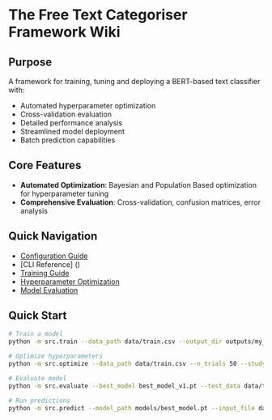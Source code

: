 # The Free Text Categoriser Framework Wiki

## Purpose
A framework for training, tuning and deploying a BERT-based text classifier with:
- Automated hyperparameter optimization
- Cross-validation evaluation
- Detailed performance analysis
- Streamlined model deployment
- Batch prediction capabilities

## Core Features
- **Automated Optimization**: Bayesian and Population Based optimization for hyperparameter tuning
- **Comprehensive Evaluation**: Cross-validation, confusion matrices, error analysis

## Quick Navigation
- [Configuration Guide](configuration.md)
- [CLI Reference] ()
- [Training Guide](training.md)
- [Hyperparameter Optimization](optimization.md)
- [Model Evaluation](evaluation.md)

## Quick Start
```bash
# Train a model
python -m src.train --data_path data/train.csv --output_dir outputs/my_classifier

# Optimize hyperparameters
python -m src.optimize --data_path data/train.csv --n_trials 50 --study_name my_study

# Evaluate model
python -m src.evaluate --best_model best_model_v1.pt --test_data data/test.csv

# Run predictions
python -m src.predict --model_path models/best_model.pt --input_file data/predict.csv
```